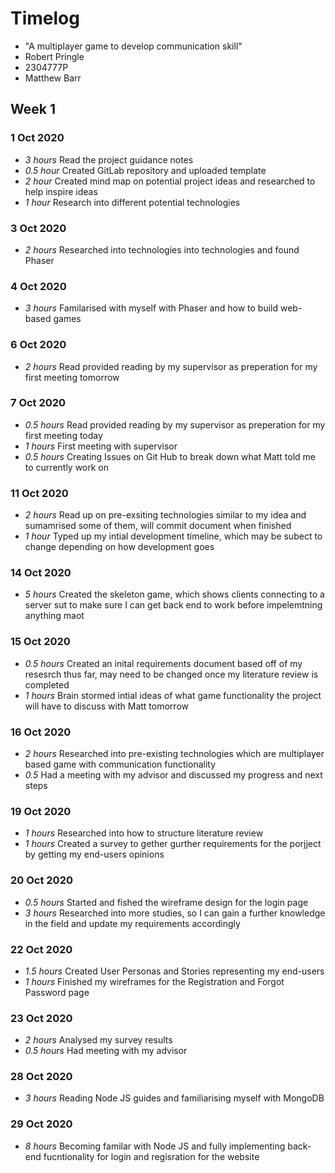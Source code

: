 # Timelog

* "A multiplayer game to develop communication skill"
* Robert Pringle
* 2304777P
* Matthew Barr

## Week 1

### 1 Oct 2020

* *3 hours* Read the project guidance notes
* *0.5 hour* Created GitLab repository and uploaded template
* *2 hour* Created mind map on potential project ideas and researched to help inspire ideas
* *1 hour* Research into different potential technologies 


### 3 Oct 2020

* *2 hours*  Researched into technologies into technologies and found Phaser

### 4 Oct 2020

* *3 hours*  Familarised with myself with Phaser and how to build web-based games

### 6 Oct 2020

* *2 hours* Read provided reading by my supervisor as preperation for my first meeting tomorrow

### 7 Oct 2020

* *0.5 hours* Read provided reading by my supervisor as preperation for my first meeting today
* *1 hours* First meeting with supervisor
* *0.5 hours* Creating Issues on Git Hub to break down what Matt told me to currently work on 

### 11 Oct 2020

* *2 hours* Read up on pre-exsiting technologies similar to my idea and sumamrised some of them, will commit document when finished
* *1 hour* Typed up my intial development timeline, which may be subect to change depending on how development goes

### 14 Oct 2020
* *5 hours* Created the skeleton game, which shows clients connecting to a server sut to make sure I can get back end to work before impelemtning anything maot

### 15 Oct 2020
* *0.5 hours* Created an inital requirements document based off of my resesrch thus far, may need to be changed once my literature review is completed
* *1 hours* Brain stormed intial ideas of what game functionality the project will have to discuss with Matt tomorrow

### 16 Oct 2020
* *2 hours* Researched into pre-existing technologies which are multiplayer based game with communication functionality
* *0.5* Had a meeting with my advisor and discussed my progress and next steps

### 19 Oct 2020
* *1 hours* Researched into how to structure literature review
* *1 hours* Created a survey to gether gurther requirements for the porjject by getting my end-users opinions


### 20 Oct 2020

* *0.5 hours* Started and fished the wireframe design for the login page
* *3 hours* Researched into more studies, so I can gain a further knowledge in the field and update my requirements accordingly

### 22 Oct 2020
* *1.5 hours* Created User Personas and Stories representing my end-users
* *1 hours* Finished my wireframes for the Registration and Forgot Password page

### 23 Oct 2020

* *2 hours* Analysed my survey results
* *0.5 hours* Had meeting with my advisor

### 28 Oct 2020
* *3 hours* Reading Node JS guides and familiarising myself with MongoDB

### 29 Oct 2020

* *8 hours* Becoming familar with Node JS and fully implementing back-end fucntionality for login and regisration for the website
